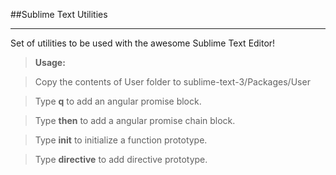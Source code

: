 
##Sublime Text Utilities
***
Set of utilities to be used with the awesome Sublime Text Editor!

>__Usage:__

>Copy the contents of User folder to  sublime-text-3/Packages/User

>Type **q** to add an angular promise block.

>Type **then** to add a angular promise chain block.

>Type **init** to initialize a function prototype.

>Type **directive** to add directive prototype.
